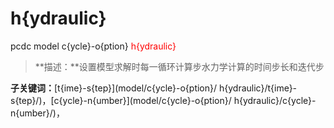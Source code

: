 #  h{ydraulic}
pcdc model c{ycle}-o{ption} <span style='color: red;'> h{ydraulic}</span>
> **描述：**设置模型求解时每一循环计算步水力学计算的时间步长和迭代步

**子关键词：**[t{ime}-s{tep}](model/c{ycle}-o{ption}/ h{ydraulic}/t{ime}-s{tep}/)，[c{ycle}-n{umber}](model/c{ycle}-o{ption}/ h{ydraulic}/c{ycle}-n{umber}/)，
